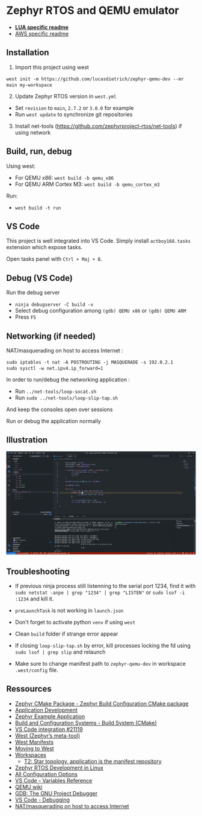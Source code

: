 # Zephyr RTOS and QEMU emulator

- [**LUA specific readme**](./lua.md)
- [AWS specific readme](./aws.md)

## Installation

1. Import this project using west

```
west init -m https://github.com/lucasdietrich/zephyr-qemu-dev --mr main my-workspace
```

2. Update Zephyr RTOS version in `west.yml`

- Set `revision` to `main`, `2.7.2` or `3.0.0` for example
- Run `west update` to synchronize git repositories

3. Install net-tools (https://github.com/zephyrproject-rtos/net-tools) if using network

## Build, run, debug

Using west:
- For QEMU x86: `west build -b qemu_x86`
- For QEMU ARM Cortex M3: `west build -b qemu_cortex_m3`

Run:
- `west build -t run`

## VS Code

This project is well integrated into VS Code. Simply install `actboy168.tasks` extension which expose tasks.

Open tasks panel with `Ctrl + Maj + B`.

## Debug (VS Code)

Run the debug server 
- `ninja debugserver -C build -v`
- Select debug configuration among `(gdb) QEMU x86` or `(gdb) QEMU ARM`
- Press `F5`

## Networking (if needed)

NAT/masquerading on host to access Internet :
```
sudo iptables -t nat -A POSTROUTING -j MASQUERADE -s 192.0.2.1
sudo sysctl -w net.ipv4.ip_forward=1
```

In order to run/debug the networking application :
- Run `../net-tools/loop-socat.sh`
- Run `sudo ../net-tools/loop-slip-tap.sh`

And keep the consoles open over sessions

Run or debug the application normally

## Illustration

![zephyr_qemu_networking_debug.png](./pics/zephyr_qemu_networking_debug.png)

## Troubleshooting

- If previous ninja process still listenning to the serial port 1234, find it with `sudo netstat -anpe | grep "1234" | grep "LISTEN"` or `sudo lsof -i :1234` and kill it.

- `preLaunchTask` is not working in `launch.json`

- Don't forget to activate python `venv` if using `west`

- Clean `build` folder if strange error appear

- If closing `loop-slip-tap.sh` by error, kill processes locking the fd using `sudo lsof | grep slip` and relaunch

- Make sure to change manifest path to `zephyr-qemu-dev` in workspace `.west/config` file.

## Ressources

- [Zephyr CMake Package - Zephyr Build Configuration CMake package](https://docs.zephyrproject.org/latest/guides/zephyr_cmake_package.html#cmake-build-config-package)
- [Application Development](https://docs.zephyrproject.org/latest/application/index.html)
- [Zephyr Example Application](https://github.com/zephyrproject-rtos/example-application)
- [Build and Configuration Systems - Build System (CMake)](https://docs.zephyrproject.org/latest/guides/build/index.html#cmake-details)
- [VS Code integration #21119](https://github.com/zephyrproject-rtos/zephyr/issues/21119)
- [West (Zephyr’s meta-tool)](https://docs.zephyrproject.org/latest/guides/west/index.html)
- [West Manifests](https://docs.zephyrproject.org/latest/guides/west/manifest.html)
- [Moving to West](https://docs.zephyrproject.org/latest/guides/west/moving-to-west.html)
- [Workspaces](https://docs.zephyrproject.org/latest/guides/west/workspaces.html)
  - [T2: Star topology, application is the manifest repository](https://docs.zephyrproject.org/latest/guides/west/workspaces.html#west-t2)
- [Zephyr RTOS Development in Linux](https://github.com/bus710/zephyr-rtos-development-in-linux)
- [All Configuration Options](https://docs.zephyrproject.org/2.6.0/reference/kconfig/index-all.html)
- [VS Code - Variables Reference](https://code.visualstudio.com/docs/editor/variables-reference)
- [QEMU wiki](https://wiki.qemu.org/Main_Page)
- [GDB: The GNU Project Debugger](https://www.sourceware.org/gdb/)
- [VS Code - Debugging](https://code.visualstudio.com/docs/editor/debugging)
- [NAT/masquerading on host to access Internet](https://docs.zephyrproject.org/latest/guides/networking/qemu_setup.html#id11)
